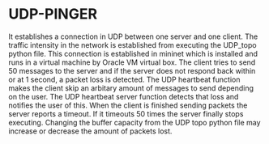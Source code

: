 # UDP-PINGER
It establishes a connection in UDP between one server and one client. The traffic intensity in the network is established from executing
the UDP_topo python file. This connection is established in mininet which is installed and runs in a virtual machine by Oracle VM virtual box.
The client tries to send 50 messages to the server and if the server does not respond back within or at 1 second, a packet loss is detected.
The UDP heartbeat function makes the client skip an arbitary amount of messages to send depending on the user. The UDP heartbeat server
function detects that loss and notifies the user of this. When the client is finished sending packets the server reports a timeout. If it
timeouts 50 times the server finally stops executing. Changing the buffer capacity from the UDP topo python file may increase or decrease
the amount of packets lost.

